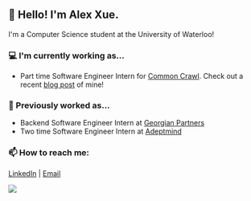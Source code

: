## 👋 Hello! I'm Alex Xue.

I'm a Computer Science student at the University of Waterloo!

### 💻 I'm currently working as...
- Part time Software Engineer Intern for [Common Crawl](https://commoncrawl.org/ "Common Crawl"). Check out a recent [blog post](https://commoncrawl.org/2020/10/interactive-webgraph-statistics-notebook-released/) of mine!


### 🌱 Previously worked as...
- Backend Software Engineer Intern at [Georgian Partners](https://georgianpartners.com/ "Georgian Partners")
- Two time Software Engineer Intern at [Adeptmind](https://adeptmind.ai/ "Adeptmind")

### 📫 How to reach me: 
[LinkedIn](https://www.linkedin.com/in/alexxue/ "LinkedIn") | [Email](mailto:a7xue@uwaterloo.ca "Email")


![](https://komarev.com/ghpvc/?username=your-github-username)

<!--


Here are some ideas to get you started:

- 🔭 I’m currently working on ...
- 🌱 I’m currently learning ...
- 👯 I’m looking to collaborate on ...
- 🤔 I’m looking for help with ...
- 💬 Ask me about ...
- 📫 How to reach me: ...
- 😄 Pronouns: ...
- ⚡ Fun fact: ...

- Part time Software Consultant for [Common Crawl](https://commoncrawl.org/ "Common Crawl")
-->
